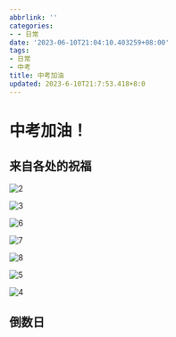 ```yaml
---
abbrlink: ''
categories:
- - 日常
date: '2023-06-10T21:04:10.403259+08:00'
tags:
- 日常
- 中考
title: 中考加油
updated: 2023-6-10T21:7:53.418+8:0
---
```

# 中考加油！

## 来自各处的祝福

![2](https://cdn.staticaly.com/gh/histcat/static@master/rawimg/2.2mo1wbmmjjy0.jpg)

![3](https://cdn.staticaly.com/gh/histcat/static@master/rawimg/3.ph3z010l8m8.jpg)

![6](https://cdn.staticaly.com/gh/histcat/static@master/rawimg/6.1ehnu3zldo00.jpg)

![7](https://cdn.staticaly.com/gh/histcat/static@master/rawimg/7.7dz8wbdmztk0.jpg)

![8](https://cdn.staticaly.com/gh/histcat/static@master/rawimg/8.zxmx5id2as0.jpg)

![5](https://cdn.staticaly.com/gh/histcat/static@master/rawimg/5.1ln58k58dvb4.jpg)

![4](https://cdn.staticaly.com/gh/histcat/static@master/rawimg/4.byehzihdgdc.jpg)


## 倒数日

<body>

<h1 id="h1"></h1>

<script>

window.onload=function starttime(){

```
time(h1,'2023/6/13');
```


```
ptimer = setTimeout(starttime,1000); // 添加计时器
```


}

```
function time(obj,futimg){
```


```
var nowtime = new Date().getTime(); // 现在时间转换为时间戳
```


```
var futruetime =  new Date(futimg).getTime(); // 未来时间转换为时间戳
```


```
var msec = futruetime-nowtime; // 毫秒 未来时间-现在时间
```


```
var time = (msec/1000);  // 毫秒/1000
```


```
var day = parseInt(time/86400); // 天  24*60*60*1000
```


```
var hour = parseInt(time/3600)-24*day;    // 小时 60*60 总小时数-过去的小时数=现在的小时数
```


```
var minute = parseInt(time%3600/60); // 分 -(day*24) 以60秒为一整份 取余 剩下秒数 秒数/60 就是分钟数
```


```
var second = parseInt(time%60);  // 以60秒为一整份 取余 剩下秒数
```


```
obj.innerHTML="<br>距中考还有：<br>"+day+"天"+hour+"小时"+minute+"分"+second+"秒"+"<br><span>加油！</span>"
```


}

</script>

</audio>

</body>
